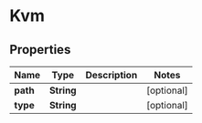 

# Kvm

## Properties

Name | Type | Description | Notes
------------ | ------------- | ------------- | -------------
**path** | **String** |  |  [optional]
**type** | **String** |  |  [optional]



